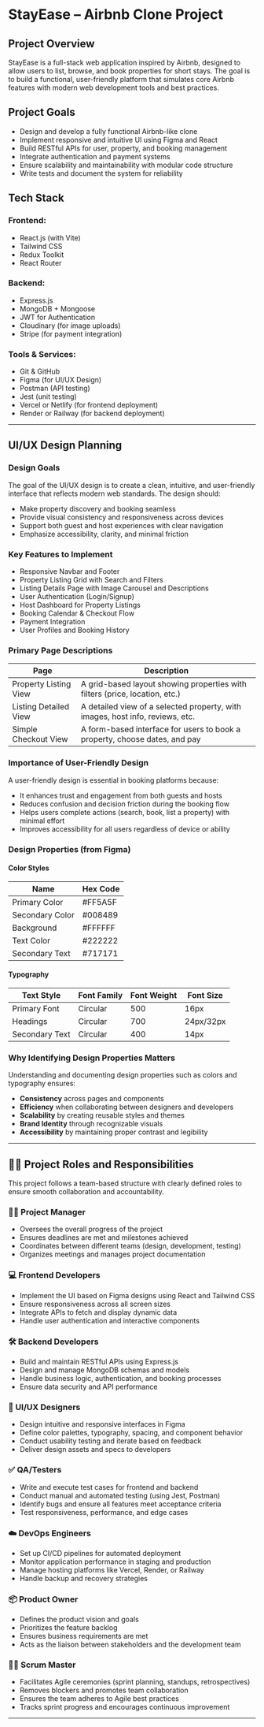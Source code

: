 # StayEase – Airbnb Clone Project


## Project Overview

StayEase is a full-stack web application inspired by Airbnb, designed to allow users to list, browse, and book properties for short stays. The goal is to build a functional, user-friendly platform that simulates core Airbnb features with modern web development tools and best practices.

## Project Goals

- Design and develop a fully functional Airbnb-like clone
- Implement responsive and intuitive UI using Figma and React
- Build RESTful APIs for user, property, and booking management
- Integrate authentication and payment systems
- Ensure scalability and maintainability with modular code structure
- Write tests and document the system for reliability

## Tech Stack

### Frontend:
- React.js (with Vite)
- Tailwind CSS
- Redux Toolkit
- React Router

### Backend:
- Express.js
- MongoDB + Mongoose
- JWT for Authentication
- Cloudinary (for image uploads)
- Stripe (for payment integration)

### Tools & Services:
- Git & GitHub
- Figma (for UI/UX Design)
- Postman (API testing)
- Jest (unit testing)
- Vercel or Netlify (for frontend deployment)
- Render or Railway (for backend deployment)

---

## UI/UX Design Planning

### Design Goals

The goal of the UI/UX design is to create a clean, intuitive, and user-friendly interface that reflects modern web standards. The design should:
- Make property discovery and booking seamless
- Provide visual consistency and responsiveness across devices
- Support both guest and host experiences with clear navigation
- Emphasize accessibility, clarity, and minimal friction

### Key Features to Implement

- Responsive Navbar and Footer  
- Property Listing Grid with Search and Filters  
- Listing Details Page with Image Carousel and Descriptions  
- User Authentication (Login/Signup)  
- Host Dashboard for Property Listings  
- Booking Calendar & Checkout Flow  
- Payment Integration  
- User Profiles and Booking History  

### Primary Page Descriptions

| Page                   | Description                                                                 |
|------------------------|-----------------------------------------------------------------------------|
| Property Listing View  | A grid-based layout showing properties with filters (price, location, etc.) |
| Listing Detailed View  | A detailed view of a selected property, with images, host info, reviews, etc. |
| Simple Checkout View   | A form-based interface for users to book a property, choose dates, and pay  |

### Importance of User-Friendly Design

A user-friendly design is essential in booking platforms because:
- It enhances trust and engagement from both guests and hosts  
- Reduces confusion and decision friction during the booking flow  
- Helps users complete actions (search, book, list a property) with minimal effort  
- Improves accessibility for all users regardless of device or ability  

### Design Properties (from Figma)

#### Color Styles
| Name           | Hex Code     |
|----------------|--------------|
| Primary Color  | #FF5A5F    |
| Secondary Color| #008489    |
| Background     | #FFFFFF    |
| Text Color     | #222222    |
| Secondary Text | #717171    |


####  Typography
| Text Style     | Font Family   | Font Weight | Font Size |
|----------------|---------------|-------------|-----------|
| Primary Font   | Circular      | 500         | 16px      |
| Headings       | Circular      | 700         | 24px/32px |
| Secondary Text | Circular      | 400         | 14px      |

###  Why Identifying Design Properties Matters

Understanding and documenting design properties such as colors and typography ensures:
- **Consistency** across pages and components
- **Efficiency** when collaborating between designers and developers
- **Scalability** by creating reusable styles and themes
- **Brand Identity** through recognizable visuals
- **Accessibility** by maintaining proper contrast and legibility

---


## 🧑‍💼 Project Roles and Responsibilities

This project follows a team-based structure with clearly defined roles to ensure smooth collaboration and accountability.

### 👨‍💼 Project Manager
- Oversees the overall progress of the project
- Ensures deadlines are met and milestones achieved
- Coordinates between different teams (design, development, testing)
- Organizes meetings and manages project documentation

### 💻 Frontend Developers
- Implement the UI based on Figma designs using React and Tailwind CSS
- Ensure responsiveness across all screen sizes
- Integrate APIs to fetch and display dynamic data
- Handle user authentication and interactive components

### 🛠️ Backend Developers
- Build and maintain RESTful APIs using Express.js
- Design and manage MongoDB schemas and models
- Handle business logic, authentication, and booking processes
- Ensure data security and API performance

### 🎨 UI/UX Designers
- Design intuitive and responsive interfaces in Figma
- Define color palettes, typography, spacing, and component behavior
- Conduct usability testing and iterate based on feedback
- Deliver design assets and specs to developers

### ✅ QA/Testers
- Write and execute test cases for frontend and backend
- Conduct manual and automated testing (using Jest, Postman)
- Identify bugs and ensure all features meet acceptance criteria
- Test responsiveness, performance, and edge cases

### ☁️ DevOps Engineers
- Set up CI/CD pipelines for automated deployment
- Monitor application performance in staging and production
- Manage hosting platforms like Vercel, Render, or Railway
- Handle backup and recovery strategies

### 📦 Product Owner
- Defines the product vision and goals
- Prioritizes the feature backlog
- Ensures business requirements are met
- Acts as the liaison between stakeholders and the development team

### 🧑‍🏫 Scrum Master
- Facilitates Agile ceremonies (sprint planning, standups, retrospectives)
- Removes blockers and promotes team collaboration
- Ensures the team adheres to Agile best practices
- Tracks sprint progress and encourages continuous improvement

---

